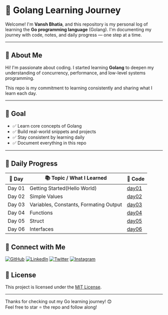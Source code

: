 # 🐹 Golang Learning Journey

Welcome! I'm **Vansh Bhatia**, and this repository is my personal log of learning the **Go programming language** (Golang). I'm documenting my journey with code, notes, and daily progress — one step at a time.

---

## 👤 About Me

Hi! I'm passionate about coding. I started learning **Golang** to deepen my understanding of concurrency, performance, and low-level systems programming.

This repo is my commitment to learning consistently and sharing what I learn each day.

---

## 🎯 Goal

- ✅ Learn core concepts of Golang
- ✅ Build real-world snippets and projects
- ✅ Stay consistent by learning daily
- ✅ Document everything in this repo

---

## 📅 Daily Progress

| 📅 Day   | 📚 Topic / What I Learned                     | 📁 Code |
|--------|-----------------------------------------------|--------|
| Day 01 |Getting Started(Hello World) |  [day01](day01) |
| Day 02 |Simple Values |  [day02](day02) |
| Day 03 |Variables, Constants, Formating Output  |  [day03](day03) |
| Day 04 |Functions  |  [day04](day04) |
| Day 05 |Struct  |  [day05](day05) |
| Day 06 |Interfaces  |  [day06](day06) |





## 🔗 Connect with Me

[![GitHub](https://img.shields.io/badge/GitHub-%2312100E.svg?logo=github&logoColor=white)](https://github.com/VanshBhatia2007)
[![LinkedIn](https://img.shields.io/badge/LinkedIn-%230077B5.svg?logo=linkedin&logoColor=white)](https://www.linkedin.com/in/vansh-bhatia-76311422a?utm_source=share&utm_campaign=share_via&utm_content=profile&utm_medium=android_app)
[![Twitter](https://img.shields.io/badge/Twitter-%231DA1F2.svg?logo=twitter&logoColor=white)](https://x.com/vanshb335?t=wYs66CkM2erUVwvaAjvuSw&s=09)
[![Instagram](https://img.shields.io/badge/Instagram-%23E4405F.svg?logo=instagram&logoColor=white)](https://www.instagram.com/vanshbhatia15?igsh=ZGs1c3Bha3UwMTk=)

## 📄 License

This project is licensed under the [MIT License](LICENSE).

---

Thanks for checking out my Go learning journey! 😊  
Feel free to star ⭐ the repo and follow along!
